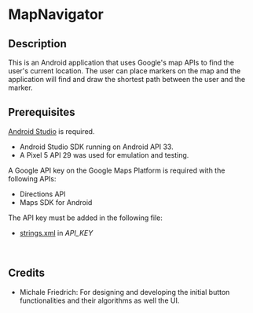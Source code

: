 # MapNavigator

## Description
This is an Android application that uses Google's map APIs to find the user's current location. The user can place markers on the map and the application will find and draw the shortest path between the user and the marker.

## Prerequisites
[Android Studio](https://developer.android.com/studio) is required.
- Android Studio SDK running on Android API 33.
- A Pixel 5 API 29 was used for emulation and testing.

A Google API key on the Google Maps Platform is required with the following APIs:
- Directions API
- Maps SDK for Android<br>

The API key must be added in the following file:
- [strings.xml](https://github.com/Chris-Archive/MapNavigator/blob/main/app/src/main/res/values/strings.xml) in *API_KEY*
<br>

## Credits
- Michale Friedrich: For designing and developing the initial button functionalities and their algorithms as well the UI.